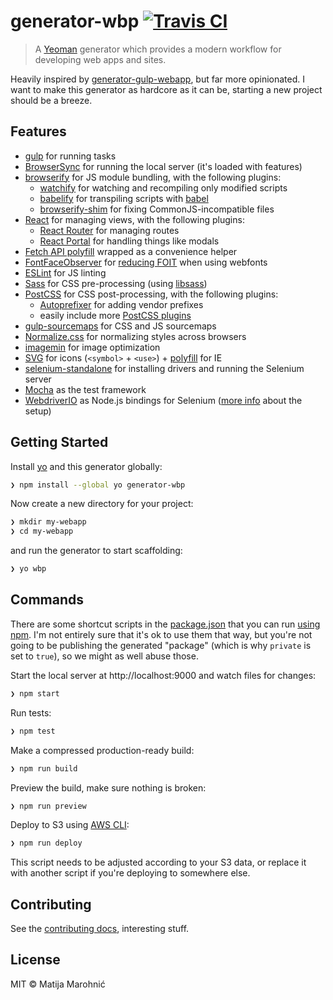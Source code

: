 # generator-wbp [![Travis CI](https://travis-ci.org/silvenon/generator-wbp.svg)](https://travis-ci.org/silvenon/generator-wbp)

> A [Yeoman] generator which provides a modern workflow for developing web apps and sites.

Heavily inspired by [generator-gulp-webapp], but far more opinionated. I want to make this generator as hardcore as it can be, starting a new project should be a breeze.

## Features

  * [gulp] for running tasks
  * [BrowserSync] for running the local server (it's loaded with features)
  * [browserify] for JS module bundling, with the following plugins:
    - [watchify] for watching and recompiling only modified scripts
    - [babelify] for transpiling scripts with [babel]
    - [browserify-shim] for fixing CommonJS-incompatible files
  * [React] for managing views, with the following plugins:
    - [React Router] for managing routes
    - [React Portal] for handling things like modals
  * [Fetch API polyfill] wrapped as a convenience helper
  * [FontFaceObserver] for [reducing FOIT][font-events] when using webfonts
  * [ESLint] for JS linting
  * [Sass] for CSS pre-processing (using [libsass])
  * [PostCSS] for CSS post-processing, with the following plugins:
    - [Autoprefixer] for adding vendor prefixes
    - easily include more [PostCSS plugins]
  * [gulp-sourcemaps] for CSS and JS sourcemaps
  * [Normalize.css] for normalizing styles across browsers
  * [imagemin] for image optimization
  * [SVG][svg-symbol] for icons (`<symbol>` + `<use>`) + [polyfill][svg4everybody] for IE
  * [selenium-standalone] for installing drivers and running the Selenium server
  * [Mocha] as the test framework
  * [WebdriverIO] as Node.js bindings for Selenium ([more info][integration-testing] about the setup)

## Getting Started

Install [yo] and this generator globally:

```sh
❯ npm install --global yo generator-wbp
```

Now create a new directory for your project:

```sh
❯ mkdir my-webapp
❯ cd my-webapp
```

and run the generator to start scaffolding:

```sh
❯ yo wbp
```

## Commands

There are some shortcut scripts in the [package.json] that you can run [using npm][scripts]. I'm not entirely sure that it's ok to use them that way, but you're not going to be publishing the generated "package" (which is why `private` is set to `true`), so we might as well abuse those.

Start the local server at http://localhost:9000 and watch files for changes:

```sh
❯ npm start
```

Run tests:

```sh
❯ npm test
```

Make a compressed production-ready build:

```sh
❯ npm run build
```

Preview the build, make sure nothing is broken:

```sh
❯ npm run preview
```

Deploy to S3 using [AWS CLI]:

```sh
❯ npm run deploy
```

This script needs to be adjusted according to your S3 data, or replace it with another script if you're deploying to somewhere else.

## Contributing

See the [contributing docs](CONTRIBUTING.md), interesting stuff.

## License

MIT © Matija Marohnić

[yeoman]: http://yeoman.io/
[generator-gulp-webapp]: https://github.com/yeoman/generator-gulp-webapp
[gulp]: http://gulpjs.com/
[browsersync]: http://www.browsersync.io/
[browserify]: http://browserify.org/
[watchify]: https://github.com/substack/watchify
[babelify]: https://github.com/babel/babelify
[babel]: https://babeljs.io/
[browserify-shim]: https://github.com/thlorenz/browserify-shim
[react]: https://facebook.github.io/react/
[react router]: http://rackt.github.io/react-router/
[react portal]: https://github.com/tajo/react-portal
[fetch api polyfill]: https://github.com/github/fetch
[fontfaceobserver]: https://github.com/bramstein/fontfaceobserver
[font-events]: http://www.filamentgroup.com/lab/font-events.html
[eslint]: http://eslint.org/
[sass]: http://sass-lang.com/
[libsass]: http://libsass.org/
[postcss]: https://github.com/postcss/postcss
[autoprefixer]: https://github.com/postcss/autoprefixer
[postcss plugins]: https://github.com/postcss/postcss#plugins
[gulp-sourcemaps]: https://github.com/floridoo/gulp-sourcemaps
[normalize.css]: http://necolas.github.io/normalize.css/
[imagemin]: https://github.com/imagemin/imagemin
[selenium-standalone]: https://github.com/vvo/selenium-standalone
[mocha]: http://mochajs.org/
[webdriverio]: http://webdriver.io/
[svg-symbol]: https://css-tricks.com/svg-symbol-good-choice-icons/
[svg4everybody]: https://github.com/jonathantneal/svg4everybody
[integration-testing]: http://twin.github.io/selenium-testing-workflow-with-webdriverio/
[yo]: https://github.com/yeoman/yo
[package.json]: generators/app/templates/_package.json
[scripts]: https://docs.npmjs.com/files/package.json#scripts
[aws cli]: http://aws.amazon.com/cli/
